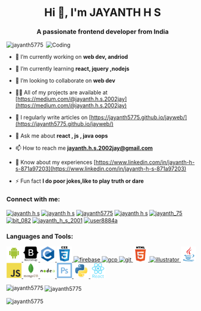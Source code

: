 <!-- [![MasterHead](https://1.bp.blogspot.com/-7A4WynwLsM...)](https://rishavchanda.io) -->

<h1 align="center">Hi 👋, I'm JAYANTH H S</h1>
<h3 align="center">A passionate frontend developer from India</h3>

<img align="right" alt="Coding" width="400" src="https://media.tenor.com/qJ5evVs-_uUAAAAC/coding.gif">


<p align="left"> <img src="https://komarev.com/ghpvc/?username=jayanth5775&label=Profile%20views&color=0e75b6&style=flat" alt="jayanth5775" /> </p>

- 🔭 I’m currently working on **web dev, andriod**

- 🌱 I’m currently learning **react, jquery ,nodejs**

- 👯 I’m looking to collaborate on **web dev**

- 👨‍💻 All of my projects are available at [https://medium.com/@jayanth.h.s.2002jay](https://medium.com/@jayanth.h.s.2002jay)

- 📝 I regularly write articles on [https://jayanth5775.github.io/jayweb/](https://jayanth5775.github.io/jayweb/)

- 💬 Ask me about **react , js , java oops**

- 📫 How to reach me **jayanth.h.s.2002jay@gmail.com**

- 📄 Know about my experiences [https://www.linkedin.com/in/jayanth-h-s-871a97203](https://www.linkedin.com/in/jayanth-h-s-871a97203)

- ⚡ Fun fact **I do poor jokes,like to play truth or dare**

<h3 align="left">Connect with me:</h3>
<p align="left">
<a href="https://linkedin.com/in/jayanth h s" target="blank"><img align="center" src="https://raw.githubusercontent.com/rahuldkjain/github-profile-readme-generator/master/src/images/icons/Social/linked-in-alt.svg" alt="jayanth h s" height="30" width="40" /></a>
<a href="https://stackoverflow.com/users/jayanth h s" target="blank"><img align="center" src="https://raw.githubusercontent.com/rahuldkjain/github-profile-readme-generator/master/src/images/icons/Social/stack-overflow.svg" alt="jayanth h s" height="30" width="40" /></a>
<a href="https://codesandbox.com/jayanth5775" target="blank"><img align="center" src="https://raw.githubusercontent.com/rahuldkjain/github-profile-readme-generator/master/src/images/icons/Social/codesandbox.svg" alt="jayanth5775" height="30" width="40" /></a>
<a href="https://fb.com/jayanth h s" target="blank"><img align="center" src="https://raw.githubusercontent.com/rahuldkjain/github-profile-readme-generator/master/src/images/icons/Social/facebook.svg" alt="jayanth h s" height="30" width="40" /></a>
<a href="https://instagram.com/jayanth_75" target="blank"><img align="center" src="https://raw.githubusercontent.com/rahuldkjain/github-profile-readme-generator/master/src/images/icons/Social/instagram.svg" alt="jayanth_75" height="30" width="40" /></a>
<a href="https://www.codechef.com/users/bit_082" target="blank"><img align="center" src="https://cdn.jsdelivr.net/npm/simple-icons@3.1.0/icons/codechef.svg" alt="bit_082" height="30" width="40" /></a>
<a href="https://www.hackerrank.com/jayanth_h_s_2001" target="blank"><img align="center" src="https://raw.githubusercontent.com/rahuldkjain/github-profile-readme-generator/master/src/images/icons/Social/hackerrank.svg" alt="jayanth_h_s_2001" height="30" width="40" /></a>
<a href="https://www.leetcode.com/user8884a" target="blank"><img align="center" src="https://raw.githubusercontent.com/rahuldkjain/github-profile-readme-generator/master/src/images/icons/Social/leet-code.svg" alt="user8884a" height="30" width="40" /></a>
</p>

<h3 align="left">Languages and Tools:</h3>
<p align="left"> <a href="https://developer.android.com" target="_blank" rel="noreferrer"> <img src="https://raw.githubusercontent.com/devicons/devicon/master/icons/android/android-original-wordmark.svg" alt="android" width="40" height="40"/> </a> <a href="https://getbootstrap.com" target="_blank" rel="noreferrer"> <img src="https://raw.githubusercontent.com/devicons/devicon/master/icons/bootstrap/bootstrap-plain-wordmark.svg" alt="bootstrap" width="40" height="40"/> </a> <a href="https://www.cprogramming.com/" target="_blank" rel="noreferrer"> <img src="https://raw.githubusercontent.com/devicons/devicon/master/icons/c/c-original.svg" alt="c" width="40" height="40"/> </a> <a href="https://www.w3schools.com/css/" target="_blank" rel="noreferrer"> <img src="https://raw.githubusercontent.com/devicons/devicon/master/icons/css3/css3-original-wordmark.svg" alt="css3" width="40" height="40"/> </a> <a href="https://firebase.google.com/" target="_blank" rel="noreferrer"> <img src="https://www.vectorlogo.zone/logos/firebase/firebase-icon.svg" alt="firebase" width="40" height="40"/> </a> <a href="https://cloud.google.com" target="_blank" rel="noreferrer"> <img src="https://www.vectorlogo.zone/logos/google_cloud/google_cloud-icon.svg" alt="gcp" width="40" height="40"/> </a> <a href="https://git-scm.com/" target="_blank" rel="noreferrer"> <img src="https://www.vectorlogo.zone/logos/git-scm/git-scm-icon.svg" alt="git" width="40" height="40"/> </a> <a href="https://www.w3.org/html/" target="_blank" rel="noreferrer"> <img src="https://raw.githubusercontent.com/devicons/devicon/master/icons/html5/html5-original-wordmark.svg" alt="html5" width="40" height="40"/> </a> <a href="https://www.adobe.com/in/products/illustrator.html" target="_blank" rel="noreferrer"> <img src="https://www.vectorlogo.zone/logos/adobe_illustrator/adobe_illustrator-icon.svg" alt="illustrator" width="40" height="40"/> </a> <a href="https://www.java.com" target="_blank" rel="noreferrer"> <img src="https://raw.githubusercontent.com/devicons/devicon/master/icons/java/java-original.svg" alt="java" width="40" height="40"/> </a> <a href="https://developer.mozilla.org/en-US/docs/Web/JavaScript" target="_blank" rel="noreferrer"> <img src="https://raw.githubusercontent.com/devicons/devicon/master/icons/javascript/javascript-original.svg" alt="javascript" width="40" height="40"/> </a> <a href="https://www.mongodb.com/" target="_blank" rel="noreferrer"> <img src="https://raw.githubusercontent.com/devicons/devicon/master/icons/mongodb/mongodb-original-wordmark.svg" alt="mongodb" width="40" height="40"/> </a> <a href="https://nodejs.org" target="_blank" rel="noreferrer"> <img src="https://raw.githubusercontent.com/devicons/devicon/master/icons/nodejs/nodejs-original-wordmark.svg" alt="nodejs" width="40" height="40"/> </a> <a href="https://www.photoshop.com/en" target="_blank" rel="noreferrer"> <img src="https://raw.githubusercontent.com/devicons/devicon/master/icons/photoshop/photoshop-line.svg" alt="photoshop" width="40" height="40"/> </a> <a href="https://www.python.org" target="_blank" rel="noreferrer"> <img src="https://raw.githubusercontent.com/devicons/devicon/master/icons/python/python-original.svg" alt="python" width="40" height="40"/> </a> <a href="https://reactjs.org/" target="_blank" rel="noreferrer"> <img src="https://raw.githubusercontent.com/devicons/devicon/master/icons/react/react-original-wordmark.svg" alt="react" width="40" height="40"/> </a> </p>

<p><img align="left" src="https://github-readme-stats.vercel.app/api/top-langs?username=jayanth5775&show_icons=true&locale=en&layout=compact" alt="jayanth5775" /></p>

<p>&nbsp;<img align="center" src="https://github-readme-stats.vercel.app/api?username=jayanth5775&show_icons=true&locale=en" alt="jayanth5775" /></p>

<p><img align="center" src="https://github-readme-streak-stats.herokuapp.com/?user=jayanth5775&" alt="jayanth5775" /></p>
